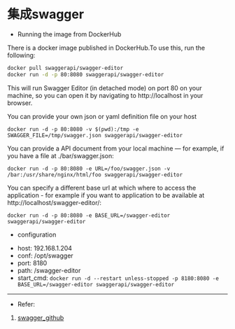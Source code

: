 
# 集成swagger


* Running the image from DockerHub

There is a docker image published in DockerHub.To use this, run the following:

```bash
docker pull swaggerapi/swagger-editor
docker run -d -p 80:8080 swaggerapi/swagger-editor
```

This will run Swagger Editor (in detached mode) on port 80 on your machine, so you can open it by navigating to http://localhost in your browser.

You can provide your own json or yaml definition file on your host

`docker run -d -p 80:8080 -v $(pwd):/tmp -e SWAGGER_FILE=/tmp/swagger.json swaggerapi/swagger-editor`

You can provide a API document from your local machine — for example, if you have a file at ./bar/swagger.json:

`docker run -d -p 80:8080 -e URL=/foo/swagger.json -v /bar:/usr/share/nginx/html/foo swaggerapi/swagger-editor`

You can specify a different base url at which where to access the application - for example if you want to application to be available at http://localhost/swagger-editor/:

`docker run -d -p 80:8080 -e BASE_URL=/swagger-editor swaggerapi/swagger-editor`

* configuration

+ host: 192.168.1.204
+ conf: /opt/swagger
+ port: 8180
+ path: /swagger-editor
+ start_cmd: `docker run -d --restart unless-stopped -p 8180:8080 -e BASE_URL=/swagger-editor swaggerapi/swagger-editor`
---

* Refer:
1. [swagger_github](https://github.com/swagger-api/swagger-editor)